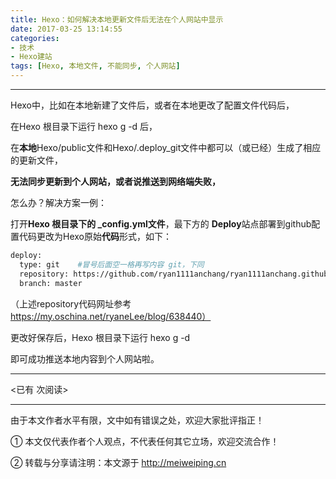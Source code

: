```yaml
---
title: Hexo：如何解决本地更新文件后无法在个人网站中显示
date: 2017-03-25 13:14:55
categories:  
- 技术
- Hexo建站
tags: [Hexo, 本地文件, 不能同步, 个人网站]
---
```


---



Hexo中，比如在本地新建了文件后，或者在本地更改了配置文件代码后，

在Hexo 根目录下运行 hexo g -d 后，

在**本地**Hexo/public文件和Hexo/.deploy_git文件中都可以（或已经）生成了相应的更新文件，

**无法同步更新到个人网站，或者说推送到网络端失败，**

怎么办？解决方案一例：

<!-- more -->

打开**Hexo 根目录下的 _config.yml文件**，最下方的 **Deploy**站点部署到github配置代码更改为Hexo原始**代码**形式，如下：

``` bash
deploy:
  type: git    #冒号后面空一格再写内容 git，下同
  repository: https://github.com/ryan1111anchang/ryan1111anchang.github.io.git
  branch: master
```  

（上述repository代码网址参考 https://my.oschina.net/ryaneLee/blog/638440）

更改好保存后，Hexo 根目录下运行 hexo g -d 

即可成功推送本地内容到个人网站啦。








---

<span id="busuanzi_container_page_pv">
<已有 <span id="busuanzi_value_page_pv"></span> 次阅读>
</span>

---


由于本文作者水平有限，文中如有错误之处，欢迎大家批评指正！

① 本文仅代表作者个人观点，不代表任何其它立场，欢迎交流合作！

② 转载与分享请注明：本文源于 http://meiweiping.cn